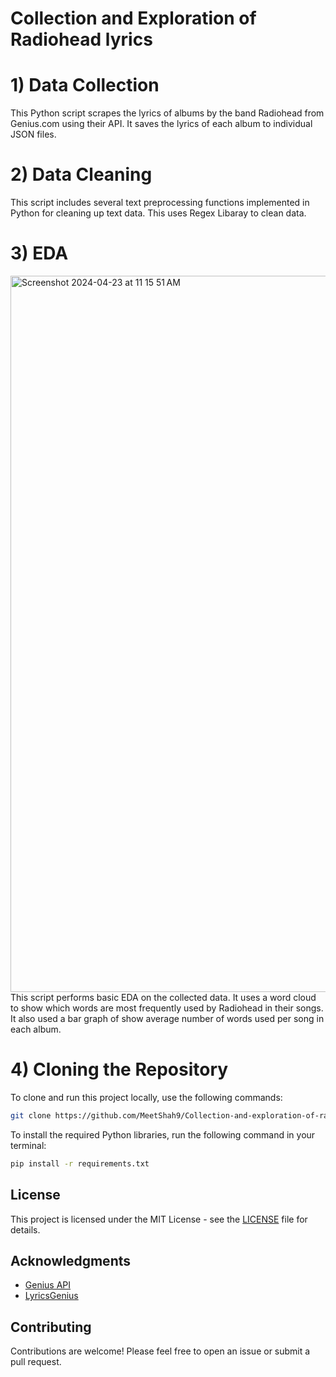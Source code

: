 # Collection and Exploration of Radiohead lyrics
# 1) Data Collection

This Python script scrapes the lyrics of albums by the band Radiohead from Genius.com using their API. It saves the lyrics of each album to individual JSON files.

# 2) Data Cleaning 
This script includes several text preprocessing functions implemented in Python for cleaning up text data.
This uses Regex Libaray to clean data. 

# 3) EDA
<img width="1146" alt="Screenshot 2024-04-23 at 11 15 51 AM" src="https://github.com/MeetShah9/Collection-and-exploration-of-radiohead-lyrics/assets/148629466/53330940-5c97-4dfe-a7ea-5ae655822f7e">
This script performs basic EDA on the collected data.
It uses a word cloud to show which words are most frequently used by Radiohead in their songs.
It also used a bar graph of show average number of words used per song in each album.

# 4) Cloning the Repository

To clone and run this project locally, use the following commands:

```bash
git clone https://github.com/MeetShah9/Collection-and-exploration-of-radiohead-lyrics.git
```

To install the required Python libraries, run the following command in your terminal:

```bash
pip install -r requirements.txt
```





## License

This project is licensed under the MIT License - see the [LICENSE](LICENSE) file for details.

## Acknowledgments

- [Genius API](https://docs.genius.com/)
- [LyricsGenius](https://github.com/johnwmillr/LyricsGenius)

## Contributing

Contributions are welcome! Please feel free to open an issue or submit a pull request.
